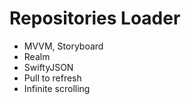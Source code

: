 # Repositories Loader

- MVVM, Storyboard
- Realm
- SwiftyJSON
- Pull to refresh
- Infinite scrolling
